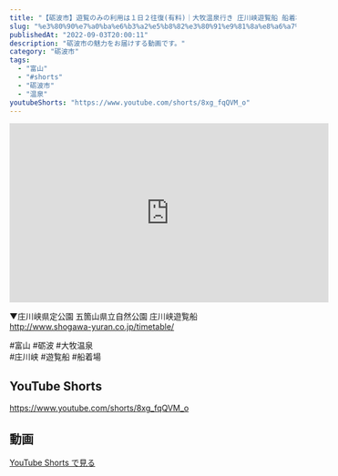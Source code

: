 ```yaml
---
title: "【砺波市】遊覧のみの利用は１日２往復(有料)｜大牧温泉行き 庄川峡遊覧船 船着場 #shorts"
slug: "%e3%80%90%e7%a0%ba%e6%b3%a2%e5%b8%82%e3%80%91%e9%81%8a%e8%a6%a7%e3%81%ae%e3%81%bf%e3%81%ae%e5%88%a9%e7%94%a8%e3%81%af%ef%bc%91%e6%97%a5%ef%bc%92%e5%be%80%e5%be%a9%e6%9c%89%e6%96%99%ef%bd%9c%e5%a4%a7"
publishedAt: "2022-09-03T20:00:11"
description: "砺波市の魅力をお届けする動画です。"
category: "砺波市"
tags: 
  - "富山"
  - "#shorts"
  - "砺波市"
  - "温泉"
youtubeShorts: "https://www.youtube.com/shorts/8xg_fqQVM_o"
---
```


<iframe width="560" height="315" src="https://www.youtube.com/embed/ITm8dLKwhpU" frameborder="0" allowfullscreen></iframe>

▼庄川峡県定公園 五箇山県立自然公園 庄川峡遊覧船<br />
http://www.shogawa-yuran.co.jp/timetable/

#富山 #砺波 #大牧温泉<br />
#庄川峡 #遊覧船 #船着場

## YouTube Shorts

https://www.youtube.com/shorts/8xg_fqQVM_o

## 動画

[YouTube Shorts で見る](https://www.youtube.com/shorts/8xg_fqQVM_o)

